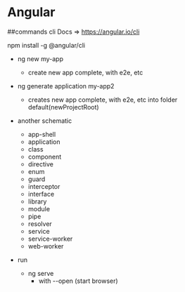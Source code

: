 # Angular


##commands cli
Docs => https://angular.io/cli

npm install -g @angular/cli

- ng new my-app
	- create new app complete, with e2e, etc

- ng generate application my-app2
	- creates new app complete, with e2e, etc into folder default(newProjectRoot)

- another schematic
	- app-shell
	- application
    - class
    - component
    - directive
    - enum
    - guard
    - interceptor
    - interface
    - library
    - module
    - pipe
    - resolver
    - service
    - service-worker
    - web-worker

- run 
	- ng serve
    	- with --open (start browser)
